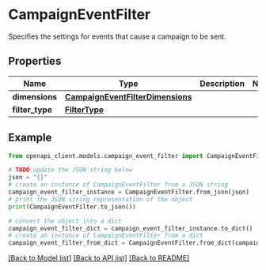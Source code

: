 # CampaignEventFilter

Specifies the settings for events that cause a campaign to be sent.

## Properties

Name | Type | Description | Notes
------------ | ------------- | ------------- | -------------
**dimensions** | [**CampaignEventFilterDimensions**](CampaignEventFilterDimensions.md) |  | 
**filter_type** | [**FilterType**](FilterType.md) |  | 

## Example

```python
from openapi_client.models.campaign_event_filter import CampaignEventFilter

# TODO update the JSON string below
json = "{}"
# create an instance of CampaignEventFilter from a JSON string
campaign_event_filter_instance = CampaignEventFilter.from_json(json)
# print the JSON string representation of the object
print(CampaignEventFilter.to_json())

# convert the object into a dict
campaign_event_filter_dict = campaign_event_filter_instance.to_dict()
# create an instance of CampaignEventFilter from a dict
campaign_event_filter_from_dict = CampaignEventFilter.from_dict(campaign_event_filter_dict)
```
[[Back to Model list]](../README.md#documentation-for-models) [[Back to API list]](../README.md#documentation-for-api-endpoints) [[Back to README]](../README.md)


